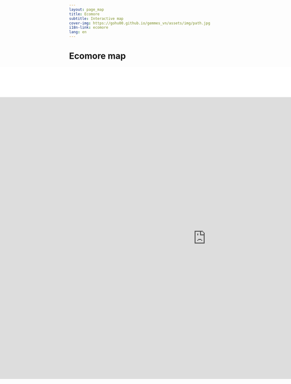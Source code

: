 ```yaml
---
layout: page_map
title: Ecomore
subtitle: Interactive map
cover-img: https://gohu00.github.io/gemmes_vn/assets/img/path.jpg
i18n-link: ecomore
lang: en
---
```



<style>

.map-helper, iframe {
    width: 1800px;
    height: 100px;
    margin: auto auto auto -450px;
    background-color: #ffffff;
}

iframe {
    display: block;
    border-style:none;
	border:none; 
	overflow:hidden;	
	height:930px; 
	left:100px; 
	text-align:center;
}



</style>


<h1 class="text-center"> Ecomore map </h1>

<div class="map-helper">
<a href="https://remosat.usth.edu.vn/ecomore2/VNM">Open in a new window?</a>

</div>



<iframe ddd scrolling="no" src="https://remosat.usth.edu.vn/ecomore2/VNM"
></iframe>
